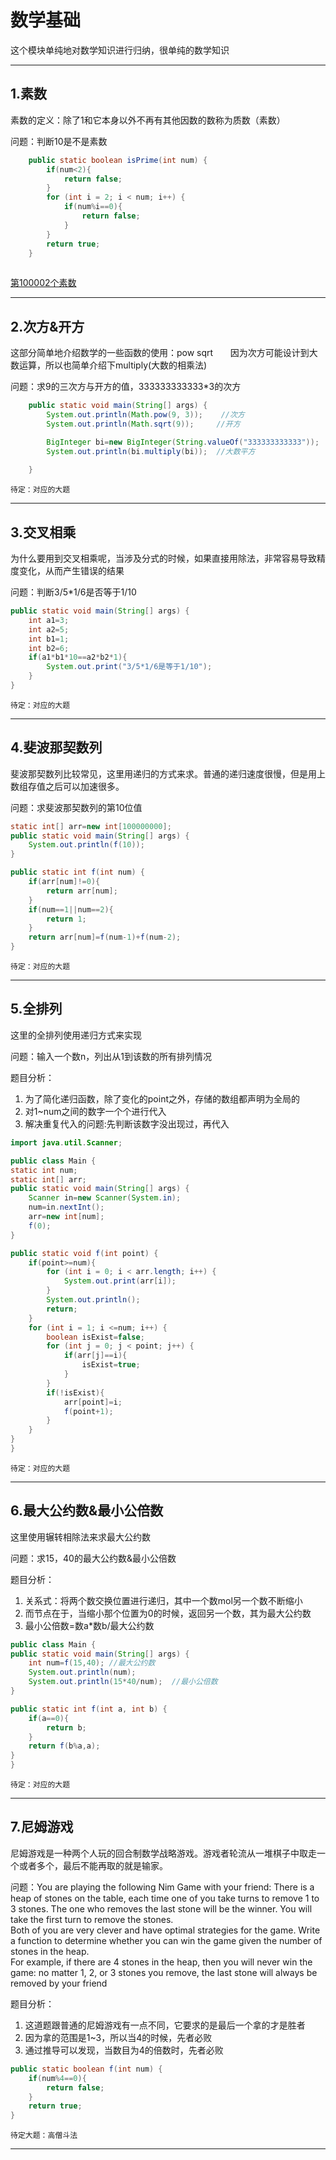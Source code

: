 ﻿# 数学基础

这个模块单纯地对数学知识进行归纳，很单纯的数学知识

---

## 1.素数

素数的定义：除了1和它本身以外不再有其他因数的数称为质数（素数）

问题：判断10是不是素数

```java
	public static boolean isPrime(int num) {
		if(num<2){
			return false;
		}
		for (int i = 2; i < num; i++) {
			if(num%i==0){
				return false;
			}
		}
		return true;
	}
	
```
[第100002个素数](../doc_B/Prime.md#1第100002个素数)

---

## 2.次方&开方

这部分简单地介绍数学的一些函数的使用：pow sqrt      
因为次方可能设计到大数运算，所以也简单介绍下multiply(大数的相乘法)

问题：求9的三次方与开方的值，333333333333*3的次方

```java
	public static void main(String[] args) {
		System.out.println(Math.pow(9, 3));	   //次方
		System.out.println(Math.sqrt(9));     //开方

		BigInteger bi=new BigInteger(String.valueOf("333333333333")); 
		System.out.println(bi.multiply(bi));  //大数平方
		
	}
```

``待定：对应的大题``

---

## 3.交叉相乘

为什么要用到交叉相乘呢，当涉及分式的时候，如果直接用除法，非常容易导致精度变化，从而产生错误的结果

问题：判断3/5*1/6是否等于1/10

```java
public static void main(String[] args) {
	int a1=3;
	int a2=5;
	int b1=1;
	int b2=6;
	if(a1*b1*10==a2*b2*1){
		System.out.print("3/5*1/6是等于1/10");
	}
}	
```

``待定：对应的大题``

---

## 4.斐波那契数列

斐波那契数列比较常见，这里用递归的方式来求。普通的递归速度很慢，但是用上数组存值之后可以加速很多。

问题：求斐波那契数列的第10位值

```java
static int[] arr=new int[100000000];
public static void main(String[] args) {
	System.out.println(f(10));
}

public static int f(int num) {
	if(arr[num]!=0){
		return arr[num];
	}
	if(num==1||num==2){
		return 1;
	}
	return arr[num]=f(num-1)+f(num-2);
}
```

``待定：对应的大题``

---

## 5.全排列

这里的全排列使用递归方式来实现

问题：输入一个数n，列出从1到该数的所有排列情况

题目分析：  
1. 为了简化递归函数，除了变化的point之外，存储的数组都声明为全局的  
2. 对1~num之间的数字一个个进行代入  
3. 解决重复代入的问题:先判断该数字没出现过，再代入

```java
import java.util.Scanner;

public class Main {
static int num;
static int[] arr;
public static void main(String[] args) {
	Scanner in=new Scanner(System.in);
	num=in.nextInt();
	arr=new int[num];
	f(0);
}

public static void f(int point) {
	if(point>=num){
		for (int i = 0; i < arr.length; i++) {
			System.out.print(arr[i]);
		}
		System.out.println();
		return;
	}
	for (int i = 1; i <=num; i++) {
		boolean isExist=false;
		for (int j = 0; j < point; j++) {
			if(arr[j]==i){
				isExist=true;
			}
		}
		if(!isExist){
			arr[point]=i;
			f(point+1);
		}
	}
}
}
```

``待定：对应的大题``

---

## 6.最大公约数&最小公倍数

这里使用辗转相除法来求最大公约数

问题：求15，40的最大公约数&最小公倍数

题目分析：  
1. 关系式：将两个数交换位置进行递归，其中一个数mol另一个数不断缩小
2. 而节点在于，当缩小那个位置为0的时候，返回另一个数，其为最大公约数  
3. 最小公倍数=数a*数b/最大公约数

```java
public class Main {
public static void main(String[] args) {
	int num=f(15,40); //最大公约数
	System.out.println(num);
	System.out.println(15*40/num);  //最小公倍数
}

public static int f(int a, int b) {
    if(a==0){
        return b;
    }
    return f(b%a,a);
}
}
```

``待定：对应的大题``

---

## 7.尼姆游戏

尼姆游戏是一种两个人玩的回合制数学战略游戏。游戏者轮流从一堆棋子中取走一个或者多个，最后不能再取的就是输家。

问题：You are playing the following Nim Game with your friend: There is a heap of stones on the table, each time one of you take turns to remove 1 to 3 stones. The one who removes the last stone will be the winner. You will take the first turn to remove the stones.  
Both of you are very clever and have optimal strategies for the game. Write a function to determine whether you can win the game given the number of stones in the heap.  
For example, if there are 4 stones in the heap, then you will never win the game: no matter 1, 2, or 3 stones you remove, the last stone will always be removed by your friend

题目分析：
1. 这道题跟普通的尼姆游戏有一点不同，它要求的是最后一个拿的才是胜者  
2. 因为拿的范围是1~3，所以当4的时候，先者必败
3. 通过推导可以发现，当数目为4的倍数时，先者必败

```java
public static boolean f(int num) {
	if(num%4==0){
		return false;
	}
	return true;
}
``` 
``待定大题：高僧斗法``

---













